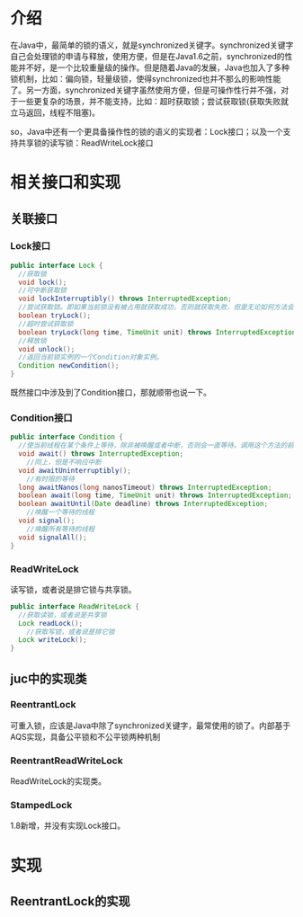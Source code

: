 # 介绍

在Java中，最简单的锁的语义，就是synchronized关键字。synchronized关键字自己会处理锁的申请与释放，使用方便，但是在Java1.6之前，synchronized的性能并不好，是一个比较重量级的操作。但是随着Java的发展，Java也加入了多种锁机制，比如：偏向锁，轻量级锁，使得synchronized也并不那么的影响性能了。另一方面，synchronized关键字虽然使用方便，但是可操作性行并不强，对于一些更复杂的场景，并不能支持，比如：超时获取锁；尝试获取锁(获取失败就立马返回，线程不阻塞)。

so，Java中还有一个更具备操作性的锁的语义的实现者：Lock接口；以及一个支持共享锁的读写锁：ReadWriteLock接口

# 相关接口和实现

## 关联接口

### Lock接口

```java
public interface Lock {
  //获取锁
  void lock();
  //可中断获取锁
  void lockInterruptibly() throws InterruptedException;
  //尝试获取锁。即如果当前锁没有被占用就获取成功，否则就获取失败，但是无论如何方法会立即返回，线程不会阻塞住
  boolean tryLock();
  //超时尝试获取锁
  boolean tryLock(long time, TimeUnit unit) throws InterruptedException;
  //释放锁
  void unlock();
  //返回当前锁实例的一个Condition对象实例。
  Condition newCondition();
}
```

既然接口中涉及到了Condition接口，那就顺带也说一下。

### Condition接口

```java
public interface Condition {
  //使当前线程在某个条件上等待，除非被唤醒或者中断，否则会一直等待。调用这个方法的前提是当前线程必须持有锁。调用这个方法会使当前线程释放锁
  void await() throws InterruptedException;
	//同上，但是不响应中断
  void awaitUninterruptibly();
	//有时限的等待
  long awaitNanos(long nanosTimeout) throws InterruptedException;
  boolean await(long time, TimeUnit unit) throws InterruptedException;
  boolean awaitUntil(Date deadline) throws InterruptedException;
	//唤醒一个等待的线程
  void signal();
	//唤醒所有等待的线程
  void signalAll();
}
```

### ReadWriteLock

读写锁，或者说是排它锁与共享锁。

```java
public interface ReadWriteLock {
  //获取读锁，或者说是共享锁
  Lock readLock();
	//获取写锁，或者说是排它锁
  Lock writeLock();
}
```

## juc中的实现类

### ReentrantLock

可重入锁，应该是Java中除了synchronized关键字，最常使用的锁了。内部基于AQS实现，具备公平锁和不公平锁两种机制

### ReentrantReadWriteLock

ReadWriteLock的实现类。

### StampedLock

1.8新增，并没有实现Lock接口。

# 实现

## ReentrantLock的实现

